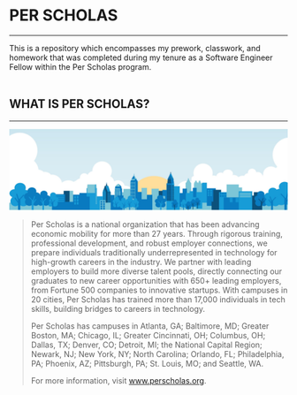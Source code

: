 # PER SCHOLAS
---
This is a repository which encompasses my prework, classwork, and homework that was completed during my tenure as a Software Engineer Fellow within the Per Scholas program.
<br><br>
## WHAT IS PER SCHOLAS?
---
[![Per Scholas Background](/perscholas.jpg "Per Scholas")](https://www.perscholas.org)

> Per Scholas is a national organization that has been advancing economic mobility for more than 27 years. Through rigorous training, professional development, and robust employer connections, we prepare individuals traditionally underrepresented in technology for high-growth careers in the industry. We partner with leading employers to build more diverse talent pools, directly connecting our graduates to new career opportunities with 650+ leading employers, from Fortune 500 companies to innovative startups. With campuses in 20 cities, Per Scholas has trained more than 17,000 individuals in tech skills, building bridges to careers in technology.
>
> Per Scholas has campuses in Atlanta, GA; Baltimore, MD; Greater Boston, MA; Chicago, IL; Greater Cincinnati, OH; Columbus, OH; Dallas, TX; Denver, CO; Detroit, MI; the National Capital Region; Newark, NJ; New York, NY; North Carolina; Orlando, FL; Philadelphia, PA; Phoenix, AZ; Pittsburgh, PA; St. Louis, MO; and Seattle, WA. 
>
> For more information, visit www.perscholas.org.